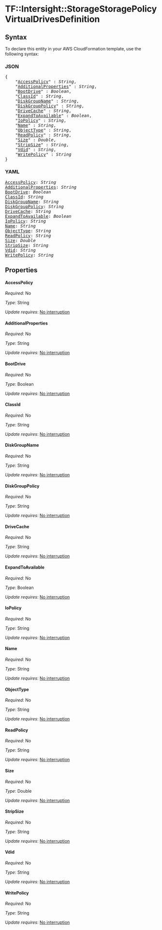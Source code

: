 # TF::Intersight::StorageStoragePolicy VirtualDrivesDefinition

## Syntax

To declare this entity in your AWS CloudFormation template, use the following syntax:

### JSON

<pre>
{
    "<a href="#accesspolicy" title="AccessPolicy">AccessPolicy</a>" : <i>String</i>,
    "<a href="#additionalproperties" title="AdditionalProperties">AdditionalProperties</a>" : <i>String</i>,
    "<a href="#bootdrive" title="BootDrive">BootDrive</a>" : <i>Boolean</i>,
    "<a href="#classid" title="ClassId">ClassId</a>" : <i>String</i>,
    "<a href="#diskgroupname" title="DiskGroupName">DiskGroupName</a>" : <i>String</i>,
    "<a href="#diskgrouppolicy" title="DiskGroupPolicy">DiskGroupPolicy</a>" : <i>String</i>,
    "<a href="#drivecache" title="DriveCache">DriveCache</a>" : <i>String</i>,
    "<a href="#expandtoavailable" title="ExpandToAvailable">ExpandToAvailable</a>" : <i>Boolean</i>,
    "<a href="#iopolicy" title="IoPolicy">IoPolicy</a>" : <i>String</i>,
    "<a href="#name" title="Name">Name</a>" : <i>String</i>,
    "<a href="#objecttype" title="ObjectType">ObjectType</a>" : <i>String</i>,
    "<a href="#readpolicy" title="ReadPolicy">ReadPolicy</a>" : <i>String</i>,
    "<a href="#size" title="Size">Size</a>" : <i>Double</i>,
    "<a href="#stripsize" title="StripSize">StripSize</a>" : <i>String</i>,
    "<a href="#vdid" title="Vdid">Vdid</a>" : <i>String</i>,
    "<a href="#writepolicy" title="WritePolicy">WritePolicy</a>" : <i>String</i>
}
</pre>

### YAML

<pre>
<a href="#accesspolicy" title="AccessPolicy">AccessPolicy</a>: <i>String</i>
<a href="#additionalproperties" title="AdditionalProperties">AdditionalProperties</a>: <i>String</i>
<a href="#bootdrive" title="BootDrive">BootDrive</a>: <i>Boolean</i>
<a href="#classid" title="ClassId">ClassId</a>: <i>String</i>
<a href="#diskgroupname" title="DiskGroupName">DiskGroupName</a>: <i>String</i>
<a href="#diskgrouppolicy" title="DiskGroupPolicy">DiskGroupPolicy</a>: <i>String</i>
<a href="#drivecache" title="DriveCache">DriveCache</a>: <i>String</i>
<a href="#expandtoavailable" title="ExpandToAvailable">ExpandToAvailable</a>: <i>Boolean</i>
<a href="#iopolicy" title="IoPolicy">IoPolicy</a>: <i>String</i>
<a href="#name" title="Name">Name</a>: <i>String</i>
<a href="#objecttype" title="ObjectType">ObjectType</a>: <i>String</i>
<a href="#readpolicy" title="ReadPolicy">ReadPolicy</a>: <i>String</i>
<a href="#size" title="Size">Size</a>: <i>Double</i>
<a href="#stripsize" title="StripSize">StripSize</a>: <i>String</i>
<a href="#vdid" title="Vdid">Vdid</a>: <i>String</i>
<a href="#writepolicy" title="WritePolicy">WritePolicy</a>: <i>String</i>
</pre>

## Properties

#### AccessPolicy

_Required_: No

_Type_: String

_Update requires_: [No interruption](https://docs.aws.amazon.com/AWSCloudFormation/latest/UserGuide/using-cfn-updating-stacks-update-behaviors.html#update-no-interrupt)

#### AdditionalProperties

_Required_: No

_Type_: String

_Update requires_: [No interruption](https://docs.aws.amazon.com/AWSCloudFormation/latest/UserGuide/using-cfn-updating-stacks-update-behaviors.html#update-no-interrupt)

#### BootDrive

_Required_: No

_Type_: Boolean

_Update requires_: [No interruption](https://docs.aws.amazon.com/AWSCloudFormation/latest/UserGuide/using-cfn-updating-stacks-update-behaviors.html#update-no-interrupt)

#### ClassId

_Required_: No

_Type_: String

_Update requires_: [No interruption](https://docs.aws.amazon.com/AWSCloudFormation/latest/UserGuide/using-cfn-updating-stacks-update-behaviors.html#update-no-interrupt)

#### DiskGroupName

_Required_: No

_Type_: String

_Update requires_: [No interruption](https://docs.aws.amazon.com/AWSCloudFormation/latest/UserGuide/using-cfn-updating-stacks-update-behaviors.html#update-no-interrupt)

#### DiskGroupPolicy

_Required_: No

_Type_: String

_Update requires_: [No interruption](https://docs.aws.amazon.com/AWSCloudFormation/latest/UserGuide/using-cfn-updating-stacks-update-behaviors.html#update-no-interrupt)

#### DriveCache

_Required_: No

_Type_: String

_Update requires_: [No interruption](https://docs.aws.amazon.com/AWSCloudFormation/latest/UserGuide/using-cfn-updating-stacks-update-behaviors.html#update-no-interrupt)

#### ExpandToAvailable

_Required_: No

_Type_: Boolean

_Update requires_: [No interruption](https://docs.aws.amazon.com/AWSCloudFormation/latest/UserGuide/using-cfn-updating-stacks-update-behaviors.html#update-no-interrupt)

#### IoPolicy

_Required_: No

_Type_: String

_Update requires_: [No interruption](https://docs.aws.amazon.com/AWSCloudFormation/latest/UserGuide/using-cfn-updating-stacks-update-behaviors.html#update-no-interrupt)

#### Name

_Required_: No

_Type_: String

_Update requires_: [No interruption](https://docs.aws.amazon.com/AWSCloudFormation/latest/UserGuide/using-cfn-updating-stacks-update-behaviors.html#update-no-interrupt)

#### ObjectType

_Required_: No

_Type_: String

_Update requires_: [No interruption](https://docs.aws.amazon.com/AWSCloudFormation/latest/UserGuide/using-cfn-updating-stacks-update-behaviors.html#update-no-interrupt)

#### ReadPolicy

_Required_: No

_Type_: String

_Update requires_: [No interruption](https://docs.aws.amazon.com/AWSCloudFormation/latest/UserGuide/using-cfn-updating-stacks-update-behaviors.html#update-no-interrupt)

#### Size

_Required_: No

_Type_: Double

_Update requires_: [No interruption](https://docs.aws.amazon.com/AWSCloudFormation/latest/UserGuide/using-cfn-updating-stacks-update-behaviors.html#update-no-interrupt)

#### StripSize

_Required_: No

_Type_: String

_Update requires_: [No interruption](https://docs.aws.amazon.com/AWSCloudFormation/latest/UserGuide/using-cfn-updating-stacks-update-behaviors.html#update-no-interrupt)

#### Vdid

_Required_: No

_Type_: String

_Update requires_: [No interruption](https://docs.aws.amazon.com/AWSCloudFormation/latest/UserGuide/using-cfn-updating-stacks-update-behaviors.html#update-no-interrupt)

#### WritePolicy

_Required_: No

_Type_: String

_Update requires_: [No interruption](https://docs.aws.amazon.com/AWSCloudFormation/latest/UserGuide/using-cfn-updating-stacks-update-behaviors.html#update-no-interrupt)

